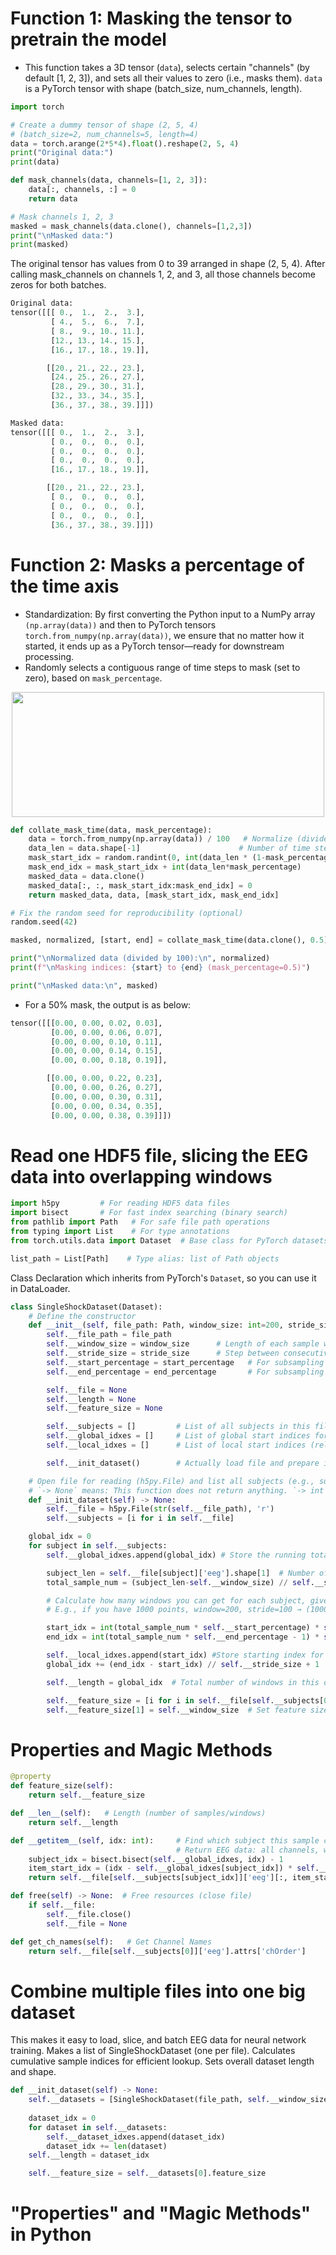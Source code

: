 # Function 1: Masking the tensor to pretrain the model
- This function takes a 3D tensor (`data`), selects certain "channels" (by default [1, 2, 3]), and sets all their values to zero (i.e., masks them). `data` is a PyTorch tensor with shape (batch_size, num_channels, length).

``` python
import torch

# Create a dummy tensor of shape (2, 5, 4)
# (batch_size=2, num_channels=5, length=4)
data = torch.arange(2*5*4).float().reshape(2, 5, 4)
print("Original data:")
print(data)

def mask_channels(data, channels=[1, 2, 3]):
    data[:, channels, :] = 0
    return data

# Mask channels 1, 2, 3
masked = mask_channels(data.clone(), channels=[1,2,3])
print("\nMasked data:")
print(masked)
```

The original tensor has values from 0 to 39 arranged in shape (2, 5, 4). After calling mask_channels on channels 1, 2, and 3, all those channels become zeros for both batches.  

```python
Original data:
tensor([[[ 0.,  1.,  2.,  3.],
         [ 4.,  5.,  6.,  7.],
         [ 8.,  9., 10., 11.],
         [12., 13., 14., 15.],
         [16., 17., 18., 19.]],

        [[20., 21., 22., 23.],
         [24., 25., 26., 27.],
         [28., 29., 30., 31.],
         [32., 33., 34., 35.],
         [36., 37., 38., 39.]]])

Masked data:
tensor([[[ 0.,  1.,  2.,  3.],
         [ 0.,  0.,  0.,  0.],
         [ 0.,  0.,  0.,  0.],
         [ 0.,  0.,  0.,  0.],
         [16., 17., 18., 19.]],

        [[20., 21., 22., 23.],
         [ 0.,  0.,  0.,  0.],
         [ 0.,  0.,  0.,  0.],
         [ 0.,  0.,  0.,  0.],
         [36., 37., 38., 39.]]])
```
# Function 2: Masks a percentage of the time axis
- Standardization: By first converting the Python input to a NumPy array `(np.array(data))` and then to PyTorch tensors `torch.from_numpy(np.array(data))`, we ensure that no matter how it started, it ends up as a PyTorch tensor—ready for downstream processing.
- Randomly selects a contiguous range of time steps to mask (set to zero), based on `mask_percentage`.

<p align="center">
  <img src="images/Model.png" width="500" height="200"/>
</p>


```python
def collate_mask_time(data, mask_percentage):
    data = torch.from_numpy(np.array(data)) / 100   # Normalize (divided by 100)
    data_len = data.shape[-1]                      # Number of time steps (4)
    mask_start_idx = random.randint(0, int(data_len * (1-mask_percentage)))
    mask_end_idx = mask_start_idx + int(data_len*mask_percentage)
    masked_data = data.clone()
    masked_data[:, :, mask_start_idx:mask_end_idx] = 0
    return masked_data, data, [mask_start_idx, mask_end_idx]

# Fix the random seed for reproducibility (optional)
random.seed(42)

masked, normalized, [start, end] = collate_mask_time(data.clone(), 0.5)

print("\nNormalized data (divided by 100):\n", normalized)
print(f"\nMasking indices: {start} to {end} (mask_percentage=0.5)")

print("\nMasked data:\n", masked)
```
- For a 50% mask, the output is as below:
```python
tensor([[[0.00, 0.00, 0.02, 0.03],
         [0.00, 0.00, 0.06, 0.07],
         [0.00, 0.00, 0.10, 0.11],
         [0.00, 0.00, 0.14, 0.15],
         [0.00, 0.00, 0.18, 0.19]],

        [[0.00, 0.00, 0.22, 0.23],
         [0.00, 0.00, 0.26, 0.27],
         [0.00, 0.00, 0.30, 0.31],
         [0.00, 0.00, 0.34, 0.35],
         [0.00, 0.00, 0.38, 0.39]]])
```

# Read one HDF5 file, slicing the EEG data into overlapping windows
```python
import h5py         # For reading HDF5 data files
import bisect       # For fast index searching (binary search)
from pathlib import Path   # For safe file path operations
from typing import List    # For type annotations
from torch.utils.data import Dataset  # Base class for PyTorch datasets

list_path = List[Path]    # Type alias: list of Path objects
```

Class Declaration which inherits from PyTorch's `Dataset`, so you can use it in DataLoader.


```python
class SingleShockDataset(Dataset):
    # Define the constructor
    def __init__(self, file_path: Path, window_size: int=200, stride_size: int=1, start_percentage: float=0, end_percentage: float=1):
        self.__file_path = file_path
        self.__window_size = window_size      # Length of each sample window (e.g., 200 timepoints)
        self.__stride_size = stride_size      # Step between consecutive windows (e.g., 1 = highly overlapping)
        self.__start_percentage = start_percentage   # For subsampling data from the start
        self.__end_percentage = end_percentage       # For subsampling data to the end

        self.__file = None
        self.__length = None
        self.__feature_size = None

        self.__subjects = []         # List of all subjects in this file
        self.__global_idxes = []     # List of global start indices for each subject's data in the dataset
        self.__local_idxes = []      # List of local start indices (relative to each subject)

        self.__init_dataset()        # Actually load file and prepare index bookkeeping

    # Open file for reading (h5py.File) and list all subjects (e.g., subject_001, subject_002).
    # `-> None` means: This function does not return anything. `-> int`	Returns an integer. `-> List[str]`	Returns a list of strings.
    def __init_dataset(self) -> None:          
        self.__file = h5py.File(str(self.__file_path), 'r')
        self.__subjects = [i for i in self.__file]

    global_idx = 0
    for subject in self.__subjects:
        self.__global_idxes.append(global_idx) # Store the running total of samples so far

        subject_len = self.__file[subject]['eeg'].shape[1]  # Number of time points in this subject
        total_sample_num = (subject_len-self.__window_size) // self.__stride_size + 1

        # Calculate how many windows you can get for each subject, given the window and stride.
        # E.g., if you have 1000 points, window=200, stride=100 → (1000-200)//100+1 = 9 samples.

        start_idx = int(total_sample_num * self.__start_percentage) * self.__stride_size 
        end_idx = int(total_sample_num * self.__end_percentage - 1) * self.__stride_size

        self.__local_idxes.append(start_idx) #Store starting index for this subject and increment total global count.
        global_idx += (end_idx - start_idx) // self.__stride_size + 1

        self.__length = global_idx  # Total number of windows in this dataset

        self.__feature_size = [i for i in self.__file[self.__subjects[0]]['eeg'].shape]
        self.__feature_size[1] = self.__window_size  # Set feature size to match window
```

# Properties and Magic Methods
```python
@property
def feature_size(self):
    return self.__feature_size

def __len__(self):   # Length (number of samples/windows)
    return self.__length

def __getitem__(self, idx: int):     # Find which subject this sample comes from (bisect for fast search). Calculate local window start for that subject.
                                     # Return EEG data: all channels, windowed timepoints.
    subject_idx = bisect.bisect(self.__global_idxes, idx) - 1
    item_start_idx = (idx - self.__global_idxes[subject_idx]) * self.__stride_size + self.__local_idxes[subject_idx]
    return self.__file[self.__subjects[subject_idx]]['eeg'][:, item_start_idx:item_start_idx+self.__window_size]

def free(self) -> None:  # Free resources (close file)
    if self.__file:
        self.__file.close()
        self.__file = None

def get_ch_names(self):   # Get Channel Names
    return self.__file[self.__subjects[0]]['eeg'].attrs['chOrder']

```

# Combine multiple files into one big dataset 
This makes it easy to load, slice, and batch EEG data for neural network training. Makes a list of SingleShockDataset (one per file).
Calculates cumulative sample indices for efficient lookup. Sets overall dataset length and shape.

```python
def __init_dataset(self) -> None:
    self.__datasets = [SingleShockDataset(file_path, self.__window_size, self.__stride_size, self.__start_percentage, self.__end_percentage) for file_path in self.__file_paths]
    
    dataset_idx = 0
    for dataset in self.__datasets:
        self.__dataset_idxes.append(dataset_idx)
        dataset_idx += len(dataset)
    self.__length = dataset_idx

    self.__feature_size = self.__datasets[0].feature_size
```

# "Properties" and "Magic Methods" in Python



